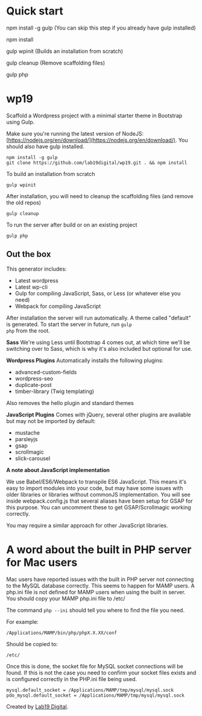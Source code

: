 # Quick start

npm install -g gulp (You can skip this step if you already have gulp installed)

npm install

gulp wpinit (Builds an installation from scratch)

gulp cleanup (Remove scaffolding files)

gulp php

# wp19

Scaffold a Wordpress project with a minimal starter theme in Bootstrap using Gulp.

Make sure you're running the latest version of NodeJS: [https://nodejs.org/en/download/](https://nodejs.org/en/download/). You should also have gulp installed.
	
	npm install -g gulp
	git clone https://github.com/lab19digital/wp19.git . && npm install

To build an installation from scratch

	gulp wpinit

After installation, you will need to cleanup the scaffolding files (and remove the old repos)

	gulp cleanup

To run the server after build or on an existing project

	gulp php

## Out the box

This generator includes:

* Latest wordpress
* Latest wp-cli
* Gulp for compiling JavaScript, Sass, or Less (or whatever else you need)
* Webpack for compiling JavaScript

After installation the server will run automatically. A theme called "default" is generated. To start the server in future, run <code>gulp php</code> from the root.

**Sass**
We're using Less until Bootstrap 4 comes out, at which time we'll be switching over to Sass, which is why it's also included but optional for use.

**Wordpress Plugins**
Automatically installs the following plugins:

* advanced-custom-fields
* wordpress-seo
* duplicate-post
* timber-library (Twig templating)

Also removes the hello plugin and standard themes

**JavaScript Plugins**
Comes with jQuery, several other plugins are available but may not be imported by default:
- mustache
- parsleyjs
- gsap
- scrollmagic
- slick-carousel

**A note about JavaScript implementation**

We use Babel/ES6/Webpack to transpile ES6 JavaScript. This means it's easy to import modules
into your code, but may have some issues with older libraries or libraries without commonJS
implementation. You will see inside webpack.config.js that several aliases have been setup
for GSAP for this purpose. You can uncomment these to get GSAP/Scrollmagic working correctly.

You may require a similar approach for other JavaScript libraries.

# A word about the built in PHP server for Mac users
Mac users have reported issues with the built in PHP server not connecting to the MySQL database correctly. 
This seems to happen for MAMP users. A php.ini file is not defined for MAMP users when using the built
in server. You should copy your MAMP php.ini file to /etc/

The command `php --ini` should tell you where to find the file you need.

For example:

	/Applications/MAMP/bin/php/phpX.X.XX/conf

Should be copied to:

	/etc/

Once this is done, the socket file for MySQL socket connections will be found. If this is not the case
you need to confirm your socket files exists and is configured correctly in the PHP.ini file being used.

	mysql.default_socket = /Applications/MAMP/tmp/mysql/mysql.sock
	pdo_mysql.default_socket = /Applications/MAMP/tmp/mysql/mysql.sock


Created by <a href="http://lab19digital.com">Lab19 Digital</a>.